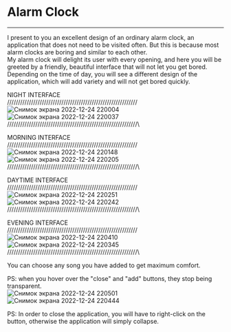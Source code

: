 # Alarm Clock
--------------------------------------------------------------------------------------------  
I present to you an excellent design of an ordinary alarm clock, an application that does not need to be visited often. But this is because most alarm clocks are boring and similar to each other.  
My alarm clock will delight its user with every opening, and here you will be greeted by a friendly, beautiful interface that will not let you get bored.  
Depending on the time of day, you will see a different design of the application, which will add variety and will not get bored quickly.  

NIGHT INTERFACE  
\/\/\/\/\/\/\/\/\/\/\/\/\/\/\/\/\/\/\/\/\/\/\/\/\/\/\/\/\/\/\/\/\/\/\/\/\/\/\/\/\/\/\/\/\/\/\/\/\/\/\/\/\/\/\/\/\/\/\/\/  
![Снимок экрана 2022-12-24 220004](https://user-images.githubusercontent.com/98029304/209448825-d60f8744-579e-42c1-8c44-a151bb76c502.png)  
![Снимок экрана 2022-12-24 220037](https://user-images.githubusercontent.com/98029304/209448833-c39dbd8b-b9c9-47c2-b829-9a7f90a2c4ec.png)  
/\/\/\/\/\/\/\/\/\/\/\/\/\/\/\/\/\/\/\/\/\/\/\/\/\/\/\/\/\/\/\/\/\/\/\/\/\/\/\/\/\/\/\/\/\/\/\/\/\/\/\/\/\/\/\/\/\/\/\/\  
  
MORNING INTERFACE  
\/\/\/\/\/\/\/\/\/\/\/\/\/\/\/\/\/\/\/\/\/\/\/\/\/\/\/\/\/\/\/\/\/\/\/\/\/\/\/\/\/\/\/\/\/\/\/\/\/\/\/\/\/\/\/\/\/\/\/\/  
![Снимок экрана 2022-12-24 220148](https://user-images.githubusercontent.com/98029304/209448847-32a4af6c-54c9-45de-8e0a-4708438dad4f.png)  
![Снимок экрана 2022-12-24 220205](https://user-images.githubusercontent.com/98029304/209448855-f3994b62-ea00-42c5-a3f1-b0a03d90f727.png)    
/\/\/\/\/\/\/\/\/\/\/\/\/\/\/\/\/\/\/\/\/\/\/\/\/\/\/\/\/\/\/\/\/\/\/\/\/\/\/\/\/\/\/\/\/\/\/\/\/\/\/\/\/\/\/\/\/\/\/\/\  
  
DAYTIME INTERFACE  
\/\/\/\/\/\/\/\/\/\/\/\/\/\/\/\/\/\/\/\/\/\/\/\/\/\/\/\/\/\/\/\/\/\/\/\/\/\/\/\/\/\/\/\/\/\/\/\/\/\/\/\/\/\/\/\/\/\/\/\/  
![Снимок экрана 2022-12-24 220251](https://user-images.githubusercontent.com/98029304/209448865-a372d975-d493-4af0-bdab-757354f7b23a.png)  
![Снимок экрана 2022-12-24 220242](https://user-images.githubusercontent.com/98029304/209448871-c67f95b8-6ae5-404f-b5a0-5e6d98e52c23.png)  
/\/\/\/\/\/\/\/\/\/\/\/\/\/\/\/\/\/\/\/\/\/\/\/\/\/\/\/\/\/\/\/\/\/\/\/\/\/\/\/\/\/\/\/\/\/\/\/\/\/\/\/\/\/\/\/\/\/\/\/\  
  
EVENING INTERFACE  
\/\/\/\/\/\/\/\/\/\/\/\/\/\/\/\/\/\/\/\/\/\/\/\/\/\/\/\/\/\/\/\/\/\/\/\/\/\/\/\/\/\/\/\/\/\/\/\/\/\/\/\/\/\/\/\/\/\/\/\/  
![Снимок экрана 2022-12-24 220410](https://user-images.githubusercontent.com/98029304/209448879-f17271ae-8e5e-4bf5-af4f-e0532dfeff52.png)  
![Снимок экрана 2022-12-24 220345](https://user-images.githubusercontent.com/98029304/209448884-95638682-7ca4-4094-a9fb-773aefd713e1.png)  
/\/\/\/\/\/\/\/\/\/\/\/\/\/\/\/\/\/\/\/\/\/\/\/\/\/\/\/\/\/\/\/\/\/\/\/\/\/\/\/\/\/\/\/\/\/\/\/\/\/\/\/\/\/\/\/\/\/\/\/\  
  
You can choose any song you have added to get maximum comfort.  
  
PS: when you hover over the "close" and "add" buttons, they stop being transparent.  
![Снимок экрана 2022-12-24 220501](https://user-images.githubusercontent.com/98029304/209448891-78893219-9ab3-4c88-800a-4dafa7c36485.png)  
![Снимок экрана 2022-12-24 220444](https://user-images.githubusercontent.com/98029304/209448898-74ef1893-b9f7-4a91-b12a-13418983744e.png)  

PS: In order to close the application, you will have to right-click on the button, otherwise the application will simply collapse.  
